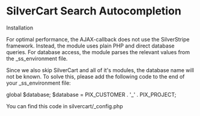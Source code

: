 # SilverCart Search Autocompletion

Installation

For optimal performance, the AJAX-callback does not use the SilverStripe framework. 
Instead, the module uses plain PHP and direct database queries. For database access,
the module parses the relevant values from the _ss_environment file. 

Since we also skip SilverCart and all of it's modules, the database name will not be 
known. To solve this, please add the following code to the end of your _ss_environment file:

global $database;
$database = PIX_CUSTOMER . '_' . PIX_PROJECT;

You can find this code in silvercart/_config.php
